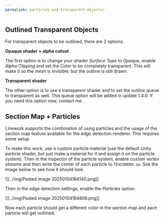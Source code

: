 ```yaml
---
permalink: particles-and-transparent-objects/
---
```


## Outlined Transparent Objects

For transparent objects to be outlined, there are 2 options.

**Opaque shader + alpha cutout**

The first option is to change your shader *Surface Type* to *Opaque*, enable *Alpha Clipping* and set the *Color* to be completely transparent. This will make it so the mesh is invisible, but the outline is still drawn.

**Transparent shader**

The other option is to use a transparent shader and to set the outline queue to transparent as well. This queue option will be added in update 1.4.0. If you need this option now, contact me.

## Section Map + Particles

Linework supports the combination of using particles and the usage of the section map feature available for the edge detection renderer. This requires some setup.

To make this work, use a custom particle material (use the default Unity particle shader, but just make a material for it and assign it on the particle system). Then in the inspector of the particle system, enable <em>custom vertex streams</em> and then write the center of each particle to `TEXCOORD0.zw`. See the image below to see how it should look.

![[../img/Pasted image 20250104184140.png]]

Then in the edge detection settings, enable the <em>Particles</em> option.

![[../img/Pasted image 20250104184806.png]]

Now each particle should get a different color in the section map and each particle will get outlined.
